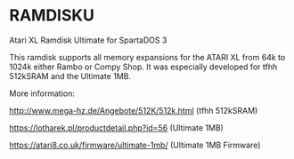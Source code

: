 # RAMDISKU
Atari XL Ramdisk Ultimate for SpartaDOS 3

This ramdisk supports all memory expansions for the ATARI XL from 64k to 1024k either Rambo or Compy Shop.
It was especially developed for tfhh 512kSRAM and the Ultimate 1MB.

More information:

http://www.mega-hz.de/Angebote/512K/512k.html (tfhh 512kSRAM)

https://lotharek.pl/productdetail.php?id=56 (Ultimate 1MB)

https://atari8.co.uk/firmware/ultimate-1mb/ (Ultimate 1MB Firmware)
